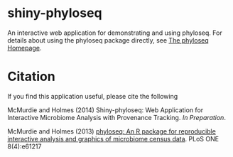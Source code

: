 <link href="http://joey711.github.com/phyloseq/markdown.css" rel="stylesheet"></link>

shiny-phyloseq
==============

An interactive web application for demonstrating and using phyloseq.
For details about using the phyloseq package directly,
see [The phyloseq Homepage](http://joey711.github.io/phyloseq/).

# Citation
If you find this application useful, please cite the following

McMurdie and Holmes (2014) Shiny-phyloseq: Web Application for Interactive Microbiome Analysis with Provenance Tracking. *In Preparation*.

McMurdie and Holmes (2013) [phyloseq: An R package for reproducible interactive analysis and graphics of microbiome census data](http://dx.plos.org/10.1371/journal.pone.0061217). 
PLoS ONE 8(4):e61217